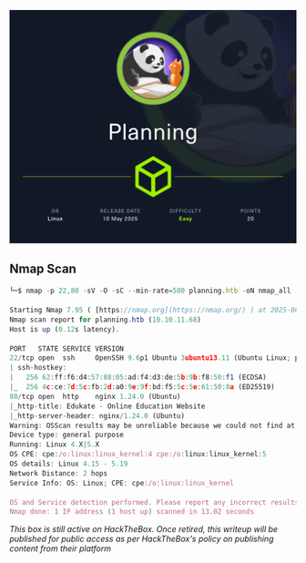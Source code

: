 ![image](img/Planning/Planning.png)


## Nmap Scan

```jsx
└─$ nmap -p 22,80 -sV -O -sC --min-rate=500 planning.htb -oN nmap_all

Starting Nmap 7.95 ( [https://nmap.org](https://nmap.org/) ) at 2025-06-12 08:50 EDT
Nmap scan report for planning.htb (10.10.11.68)
Host is up (0.12s latency).

PORT   STATE SERVICE VERSION
22/tcp open  ssh     OpenSSH 9.6p1 Ubuntu 3ubuntu13.11 (Ubuntu Linux; protocol 2.0)
| ssh-hostkey:
|   256 62:ff:f6:d4:57:88:05:ad:f4:d3:de:5b:9b:f8:50:f1 (ECDSA)
|_  256 4c:ce:7d:5c:fb:2d:a0:9e:9f:bd:f5:5c:5e:61:50:8a (ED25519)
80/tcp open  http    nginx 1.24.0 (Ubuntu)
|_http-title: Edukate - Online Education Website
|_http-server-header: nginx/1.24.0 (Ubuntu)
Warning: OSScan results may be unreliable because we could not find at least 1 open and 1 closed port
Device type: general purpose
Running: Linux 4.X|5.X
OS CPE: cpe:/o:linux:linux_kernel:4 cpe:/o:linux:linux_kernel:5
OS details: Linux 4.15 - 5.19
Network Distance: 2 hops
Service Info: OS: Linux; CPE: cpe:/o:linux:linux_kernel

OS and Service detection performed. Please report any incorrect results at https://nmap.org/submit/ .
Nmap done: 1 IP address (1 host up) scanned in 13.02 seconds
```


*This box is still active on HackTheBox. Once retired, this writeup will be published for public access as per HackTheBox's policy on publishing content from their platform*